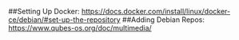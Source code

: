 ##Setting Up Docker: https://docs.docker.com/install/linux/docker-ce/debian/#set-up-the-repository
##Adding Debian Repos: https://www.qubes-os.org/doc/multimedia/
